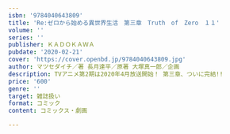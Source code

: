 ```yaml
---
isbn: '9784040643809'
title: 'Re:ゼロから始める異世界生活　第三章　Truth　of　Zero　１１'
volume: ''
series: ''
publisher: ＫＡＤＯＫＡＷＡ
pubdate: '2020-02-21'
cover: 'https://cover.openbd.jp/9784040643809.jpg'
author: マツセダイチ／著 長月達平／原著 大塚真一郎／企画
description: TVアニメ第2期は2020年4月放送開始！ 第三章、ついに完結!!
price: '600'
genre: ''
target: 雑誌扱い
format: コミック
content: コミックス・劇画

---
```

